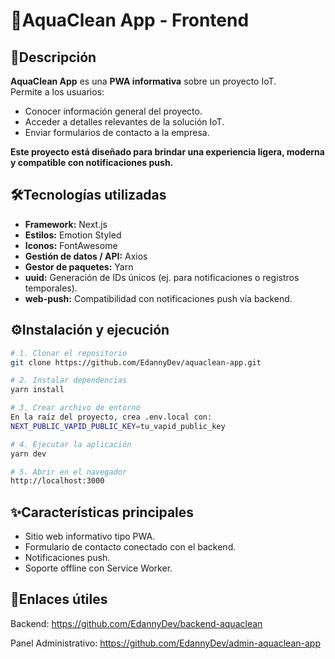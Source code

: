 # 🚀AquaClean App - Frontend  

## 📌Descripción  
**AquaClean App** es una **PWA informativa** sobre un proyecto IoT.  
Permite a los usuarios:  
- Conocer información general del proyecto.  
- Acceder a detalles relevantes de la solución IoT.  
- Enviar formularios de contacto a la empresa.  

**Este proyecto está diseñado para brindar una experiencia ligera, moderna y compatible con notificaciones push.**  

## 🛠️Tecnologías utilizadas  

- **Framework:** Next.js  
- **Estilos:** Emotion Styled  
- **Iconos:** FontAwesome  
- **Gestión de datos / API:** Axios  
- **Gestor de paquetes:** Yarn  
- **uuid:** Generación de IDs únicos (ej. para notificaciones o registros temporales).  
- **web-push:** Compatibilidad con notificaciones push vía backend.  

## ⚙️Instalación y ejecución  

```bash
# 1. Clonar el repositorio
git clone https://github.com/EdannyDev/aquaclean-app.git

# 2. Instalar dependencias
yarn install

# 3. Crear archivo de entorno
En la raíz del proyecto, crea .env.local con:
NEXT_PUBLIC_VAPID_PUBLIC_KEY=tu_vapid_public_key

# 4. Ejecutar la aplicación
yarn dev

# 5. Abrir en el navegador
http://localhost:3000

```

## ✨Características principales
- Sitio web informativo tipo PWA.
- Formulario de contacto conectado con el backend.
- Notificaciones push.
- Soporte offline con Service Worker.

## 🔗Enlaces útiles
Backend: https://github.com/EdannyDev/backend-aquaclean

Panel Administrativo: https://github.com/EdannyDev/admin-aquaclean-app
